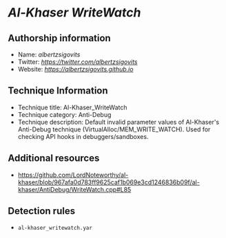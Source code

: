 # *Al-Khaser WriteWatch*
## Authorship information
* Name: *albertzsigovits*
* Twitter: *https://twitter.com/albertzsigovits*
* Website: *https://albertzsigovits.github.io*

## Technique Information
* Technique title: Al-Khaser_WriteWatch
* Technique category: Anti-Debug
* Technique description: Default invalid parameter values of Al-Khaser's Anti-Debug technique (VirtualAlloc/MEM_WRITE_WATCH). Used for checking API hooks in debuggers/sandboxes.

## Additional resources
* https://github.com/LordNoteworthy/al-khaser/blob/967afa0d783ff9625caf1b069e3cd1246836b09f/al-khaser/AntiDebug/WriteWatch.cpp#L85

## Detection rules
* `al-khaser_writewatch.yar`
